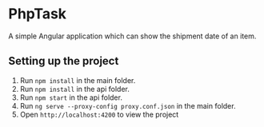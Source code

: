 # PhpTask

A simple Angular application which can show the shipment date of an item.

## Setting up the project

1. Run `npm install` in the main folder.
2. Run `npm install` in the api folder.
3. Run `npm start` in the api folder.
4. Run `ng serve --proxy-config proxy.conf.json` in the main folder.
5. Open `http://localhost:4200` to view the project